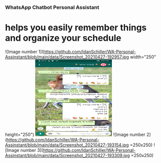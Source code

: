 ### WhatsApp Chatbot Personal Assistant 
# helps you easily remember things and organize your schedule

![Image number 1](https://github.com/IdanSchiller/WA-Personal-Assinstant/blob/main/data/Screenshot_20210427-192957.jpg width="250" height="250")
<img src="https://github.com/IdanSchiller/WA-Personal-Assinstant/blob/main/data/Screenshot_20210427-192957.jpg" width="250" height="250">
![Image number 2](https://github.com/IdanSchiller/WA-Personal-Assinstant/blob/main/data/Screenshot_20210427-193154.jpg =250x250)
![Image number 3](https://github.com/IdanSchiller/WA-Personal-Assinstant/blob/main/data/Screenshot_20210427-193309.jpg =250x250)
